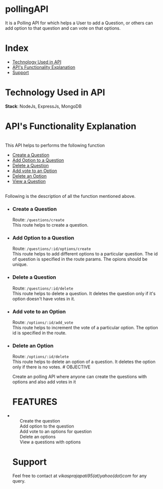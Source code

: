 # pollingAPI


It is a Polling API for which helps a User to add a Question, or others can add option to that question and can vote on that options.<br>

# Index
<ul>
<li><a href="#1">Technology Used in API</a>
<li><a href="#2">API's Functionality Explanation</a>
<li><a href="#3">Support</a>
</ul>

# Technology Used in API
<p id="3">
<strong>Stack</strong>: NodeJs, ExpressJs, MongoDB


# API's Functionality Explanation
<p id="4">
<br>
This API helps to performs the following function
<ul>
<li><a href="#a">Create a Question</a>
<li><a href="#b">Add Option to a Question</a>
 <li><a href="#p">Delete a Question</a>
<li><a href="#q">Add vote to an Option</a>
<li><a href="#r">Delete an Option</a>
<li><a href="#s">View a Question</a>
</ul>
<br>
Following is the description of all the function mentioned above.<br>
<ul>
<li>
 <p id="a">
<h3>Create a Question</h3>
Route: <code>/questions/create</code>
<br>
This route helps to create a question.
<li>
 <p id="b">
<h3>Add Option to a Question</h3>
Route: <code>/questions/:id/options/create</code>
<br>
This route helps to add different options to a particular question. The id of question is specified in the route params. The opions should be unique.
<li>
 <p  id="p">
<h3>Delete a Question</h3>
Route: <code>/questions/:id/delete</code>
<br>
This route helps to delete a question. It deletes the question only if it's option doesn't have votes in it.
<li>
 <p  id="q">
<h3>Add vote to an Option</h3>
Route: <code>/options/:id/add_vote</code>
<br>
This route helps to increment the vote of a particular option. The option id is specified in the route.
<li>
<p id="r">
<h3>Delete an Option</h3>
Route: <code>/options/:id/delete</code>
<br>
This route helps to delete an option of a question. It deletes the option only if there is no votes.
# OBJECTIVE
<p id="s"> 
Create an polling API where anyone can create the questions with options and also add votes in it

# FEATURES
<p id="s"> 
<li>
<ul>Create the question</ul>
<ul>Add option to the question</ul>
<ul>Add vote to an options for question</ul>
<ul>Delete an options</ul>
<ul>View a questions with options</ul>
</li>

# Support
<p id="5">
Feel free to contact at <i>vikasprajapati95(at)yahoo(dot)com</i> for any query.

 



